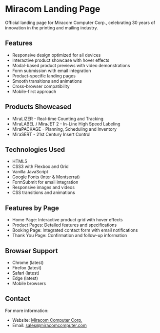 # Miracom Landing Page

Official landing page for Miracom Computer Corp., celebrating 30 years of innovation in the printing and mailing industry.

## Features
- Responsive design optimized for all devices
- Interactive product showcase with hover effects
- Modal-based product previews with video demonstrations
- Form submission with email integration
- Product-specific landing pages
- Smooth transitions and animations
- Cross-browser compatibility
- Mobile-first approach

## Products Showcased
- MiraLIZER - Real-time Counting and Tracking
- MiraLABEL / MiraJET 2 - In-Line High Speed Labeling
- MiraPACKAGE - Planning, Scheduling and Inventory
- MiraSERT - 21st Century Insert Control

## Technologies Used
- HTML5
- CSS3 with Flexbox and Grid
- Vanilla JavaScript
- Google Fonts (Inter & Montserrat)
- FormSubmit for email integration
- Responsive images and videos
- CSS transitions and animations

## Features by Page
- Home Page: Interactive product grid with hover effects
- Product Pages: Detailed features and specifications
- Booking Page: Integrated contact form with email notifications
- Thank You Page: Confirmation and follow-up information

## Browser Support
- Chrome (latest)
- Firefox (latest)
- Safari (latest)
- Edge (latest)
- Mobile browsers

## Contact
For more information:
- Website: [Miracom Computer Corp.](https://home.miracomcomputer.com/)
- Email: sales@miracomcomputer.com
